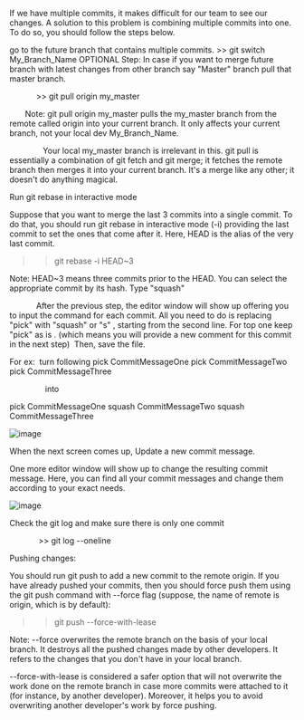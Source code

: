 If we have multiple commits, it makes difficult for our team to see our changes. A solution to this problem is combining multiple commits into one. To do so, you should follow the steps below.

go to the future branch that contains multiple commits. >> git switch My_Branch_Name
OPTIONAL Step: In case if you want to merge future branch with latest changes from other branch say "Master" branch pull that master branch.

            >> git pull origin my_master

       Note: git pull origin my_master pulls the my_master branch from the remote called origin into your current branch. It only affects your current branch, not your local dev My_Branch_Name. 

               Your local my_master branch is irrelevant in this. git pull is essentially a combination of git fetch and git merge; it fetches the remote branch then merges it into your current branch. It's a merge like any other; it doesn't do anything magical.

Run git rebase in interactive mode

Suppose that you want to merge the last 3 commits into a single commit. To do that, you should run git rebase in interactive mode (-i) providing the last commit to set the ones that come after it. Here, HEAD is the alias of the very last commit.

>> git rebase -i HEAD~3

Note: HEAD~3 means three commits prior to the HEAD. You can select the appropriate commit by its hash.
Type "squash"

            After the previous step, the editor window will show up offering you to input the command for each commit. All you need to do is replacing "pick" with "squash" or "s" , starting from the second line. For top one keep "pick" as is . (which means you will provide a new comment for this commit in the next step)  Then, save the file.

For ex:  turn following
pick CommitMessageOne
pick CommitMessageTwo
pick CommitMessageThree

                into

pick CommitMessageOne
squash CommitMessageTwo
squash CommitMessageThree

![image](https://user-images.githubusercontent.com/61636643/185156924-791e9d90-f163-45d6-99cf-1ffa7b9b2b55.png)


When the next screen comes up, Update a new commit message.

One more editor window will show up to change the resulting commit message. Here, you can find all your commit messages and change them according to your exact needs.

![image](https://user-images.githubusercontent.com/61636643/185156981-7d6ba763-9b5e-4093-ae8c-821347ff252c.png)

Check the git log and make sure there is only one commit

             >> git log --oneline

Pushing changes: 

You should run git push to add a new commit to the remote origin. If you have already pushed your commits, then you should force push them using the git push command with --force flag (suppose, the name of remote is origin, which is by default):

>> git push --force-with-lease
  

Note: --force overwrites the remote branch on the basis of your local branch. It destroys all the pushed changes made by other developers. It refers to the changes that you don't have in your local branch.

--force-with-lease is considered a safer option that will not overwrite the work done on the remote branch in case more commits were attached to it (for instance, by another developer). Moreover, it helps you to avoid overwriting another developer's work by force pushing.

